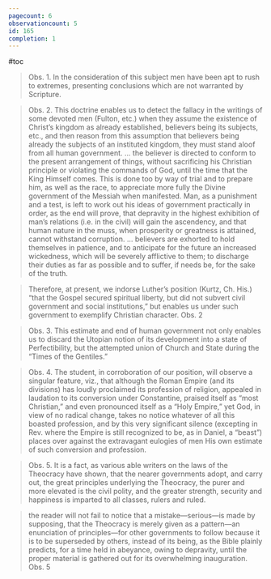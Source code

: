 ```yaml
---
pagecount: 6
observationcount: 5
id: 165
completion: 1
---
```

#toc

>Obs. 1. In the consideration of this subject men have been apt to rush to extremes, presenting conclusions which are not warranted by Scripture.

>Obs. 2. This doctrine enables us to detect the fallacy in the writings of some devoted men (Fulton, etc.) when they assume the existence of Christ’s kingdom as already established, believers being its subjects, etc., and then reason from this assumption that believers being already the subjects of an instituted kingdom, they must stand aloof from all human government.
>...
>the believer is directed to conform to the present arrangement of things, without sacrificing his Christian principle or violating the commands of God, until the time that the King Himself comes. This is done too by way of trial and to prepare him, as well as the race, to appreciate more fully the Divine government of the Messiah when manifested. Man, as a punishment and a test, is left to work out his ideas of government practically in order, as the end will prove, that depravity in the highest exhibition of man’s relations (i.e. in the civil) will gain the ascendency, and that human nature in the muss, when prosperity or greatness is attained, cannot withstand corruption.
>...
>believers are exhorted to hold themselves in patience, and to anticipate for the future an increased wickedness, which will be severely afflictive to them; to discharge their duties as far as possible and to suffer, if needs be, for the sake of the truth.

>Therefore, at present, we indorse Luther’s position (Kurtz, Ch. His.) “that the Gospel secured spiritual liberty, but did not subvert civil government and social institutions,” but enables us under such government to exemplify Christian character.
>Obs. 2

>Obs. 3. This estimate and end of human government not only enables us to discard the Utopian notion of its development into a state of Perfectibility, but the attempted union of Church and State during the “Times of the Gentiles.”

>Obs. 4. The student, in corroboration of our position, will observe a singular feature, viz., that although the Roman Empire (and its divisions) has loudly proclaimed its profession of religion, appealed in laudation to its conversion under Constantine, praised itself as “most Christian,” and even pronounced itself as a “Holy Empire,” yet God, in view of no radical change, takes no notice whatever of all this boasted profession, and by this very significant silence (excepting in Rev. where the Empire is still recognized to be, as in Daniel, a “beast”) places over against the extravagant eulogies of men His own estimate of such conversion and profession.

>Obs. 5. It is a fact, as various able writers on the laws of the Theocracy have shown, that the nearer governments adopt, and carry out, the great principles underlying the Theocracy, the purer and more elevated is the civil polity, and the greater strength, security and happiness is imparted to all classes, rulers and ruled.

>the reader will not fail to notice that a mistake—serious—is made by supposing, that the Theocracy is merely given as a pattern—an enunciation of principles—for other governments to follow because it is to be superseded by others, instead of its being, as the Bible plainly predicts, for a time held in abeyance, owing to depravity, until the proper material is gathered out for its overwhelming inauguration.
>Obs. 5